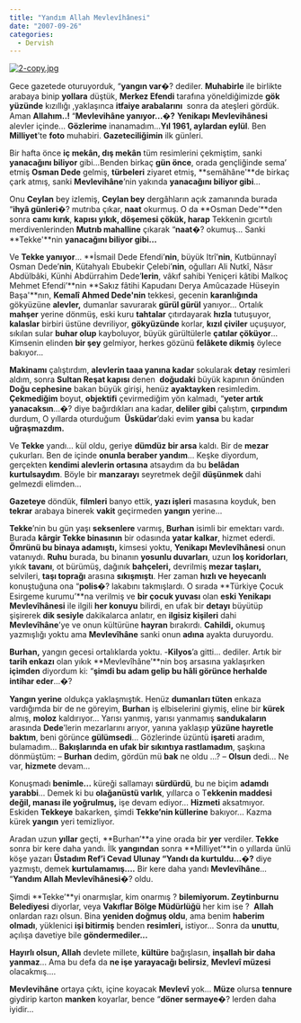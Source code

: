 ```yaml
---
title: "Yandım Allah Mevlevîhânesi"
date: "2007-09-26"
categories: 
  - Dervish
---
```


[![2-copy.jpg](/uploads/2007/09/2-copy.jpg)](/uploads/2007/09/2-copy.jpg "2-copy.jpg")

Gece gazetede oturuyorduk, “**yangın var**�? dediler. **Muhabirle** ile birlikte arabaya binip **yollara** düştük, **Merkez Efendi** tarafına yöneldiğimizde **gök yüzünde** kızıllığı ,yaklaşınca **itfaiye arabalarını**  sonra da ateşleri gördük. Aman **Allahım..!** “**Mevlevihâne yanıyor...�?** **Yenikapı Mevlevihânesi** alevler içinde... **Gözlerime** inanamadım...**Yıl 1961, aylardan eylül**. Ben **Milliyet**'te **foto** muhabiri. **Gazeteciliğimin** ilk günleri.

Bir hafta önce **iç mekân, dış mekân** tüm resimlerini çekmiştim, sanki **yanacağını biliyor** gibi...Benden birkaç **gün önce**, orada gençliğinde sema’ etmiş **Osman Dede** gelmiş, **türbeleri** ziyaret etmiş, **semâhâne'**de birkaç çark atmış, sanki **Mevlevihâne**’nin yakında **yanacağını biliyor gibi**...

Onu **Ceylan** bey izlemiş, **Ceylan bey** dergâhların açık zamanında burada “**ihyâ günleri**�? mutrıba çıkar, **naat** okurmuş. O da **Osman Dede’**den sonra **camı kırık**, **kapısı yıkık, döşemesi çökük, harap** Tekkenin gıcırtılı merdivenlerinden **Mutrıb mahalline** çıkarak “**naat**�? okumuş... Sanki **Tekke'**nin **yanacağını biliyor gibi...**

Ve **Tekke yanıyor**... **İsmail Dede Efendi’**nin**, büyük Itrî’**nin**, Kutbünnayî Osman Dede’**nin**, Kütahyalı Ebubekir Çelebi’**nin**, oğulları Ali Nutkî, Nâsır Abdülbâki, Künhi Abdürrahim Dede’**lerin**, vâkıf sahibi Yeniçeri kâtibi Malkoç Mehmet Efendi’**nin **Sakız fâtihi Kapudanı Derya Amûcazade Hüseyin Başa'**nın, **Kemalî** **Ahmed Dede'nin** tekkesi, gecenin **karanlığında** gökyüzüne **alevler,** dumanlar savurarak **gürül gürül** yanıyor... Ortalık **mahşer** yerine dönmüş, eski kuru **tahtalar** çıtırdayarak **hızla** tutuşuyor, **kalaslar** birbiri üstüne devriliyor, **gökyüzünde** korlar, **kızıl çiviler** uçuşuyor, sıkılan sular **buhar olup** kayboluyor, büyük gürültülerle **çatılar çöküyor**... Kimsenin elinden **bir şey** gelmiyor, herkes gözünü **felâkete dikmiş** öylece bakıyor...

**Makinamı** çalıştırdım, **alevlerin taaa yanına kadar** sokularak **detay** resimleri aldım, sonra **Sultan Reşat kapısı** denen  **doğudaki** büyük kapının önünden **Doğu cephesine** bakan büyük girişi, henüz **ayaktayken** resimledim. **Çekmediğim** boyut, **objektifi** çevirmediğim yön kalmadı, “**yeter artık yanacaksın**...�? diye bağırdıkları ana kadar, **deliler gibi** çalıştım, **çırpındım** durdum, O yıllarda oturduğum  **Üsküdar**’daki evim **yansa** bu kadar **uğraşmazdım.**

Ve **Tekke** yandı... kül oldu, geriye **dümdüz bir arsa** kaldı. Bir de **mezar** çukurları. Ben de içinde **onunla beraber yandım**... Keşke diyordum, gerçekten **kendimi alevlerin ortasına** atsaydım da bu **belâdan kurtulsaydım**. Böyle bir **manzarayı** seyretmek değil **düşünmek** dahi gelmezdi elimden...

**Gazeteye** döndük, **filmleri** banyo ettik, **yazı işleri** masasına koyduk, ben **tekrar** arabaya binerek **vakit** geçirmeden **yangın** yerine...

**Tekke**’nin bu gün yaşı **seksenlere** varmış, **Burhan** isimli bir emektarı vardı. Burada **kârgir Tekke binasının** bir odasında **yatar kalkar**, hizmet ederdi. **Ömrünü bu binaya adamıştı,** kimsesi yoktu, **Yenikapı Mevlevîhânesi** onun vatanıydı. **Ruhu** burada, bu binanın **yosunlu duvarları**, uzun **loş koridorları**, yıkık **tavanı**, ot bürümüş, dağınık **bahçeleri,** devrilmiş **mezar taşları,** selvileri, **taşı toprağı** arasına **sıkışmıştı**. Her zaman **hızlı ve heyecanlı** konuştuğuna ona “**polis**�? lakabını takmışlardı. O sırada **Türkiye Çocuk Esirgeme kurumu’**na verilmiş ve **bir çocuk yuvası** olan **eski Yenikapı Mevlevîhânesi** ile ilgili **her konuyu** bilirdi, en ufak bir **detayı** büyütüp şişirerek **dik sesiyle** dakikalarca anlatır, en **ilgisiz kişileri** dahi **Mevlevîhâne**’ye ve onun kültürüne **hayran** bırakırdı. **Cahildi,** okumuş yazmışlığı yoktu ama **Mevlevîhâne** sanki onun **adına** ayakta duruyordu.

**Burhan,** yangın gecesi ortalıklarda yoktu. -**Kilyos**’a gitti... dediler. Artık bir **tarih enkazı** olan yıkık **Mevlevîhâne’**nin boş arsasına yaklaşırken  **içimden** diyordum ki: “**şimdi bu adam gelip bu hâli görünce herhalde intihar eder**...�?

**Yangın yerine** oldukça yaklaşmıştık. Henüz **dumanları tüten** enkaza vardığımda bir de ne göreyim, **Burhan** iş elbiselerini giymiş, eline bir **kürek** almış, **moloz** kaldırıyor... Yarısı yanmış, yarısı yanmamış **sandukaların** arasında **Dede**’lerin mezarlarını arıyor, yanına yaklaşıp **yüzüne hayretle baktım**, beni görünce **gülümsedi**... Gözlerinde üzüntü **işareti** aradım, bulamadım... **Bakışlarında en ufak bir sıkıntıya rastlamadım**, şaşkına dönmüştüm: – **Burhan** dedim, gördün mü **bak** ne oldu ...? – **Olsun** dedi... Ne var, **hizmete** devam...

Konuşmadı **benimle...** küreği sallamayı **sürdürdü**, bu ne biçim **adamdı yarabbi**... Demek ki bu **olağanüstü varlık**, yıllarca o T**ekkenin maddesi değil, manası ile yoğrulmuş,** işe devam ediyor... **Hizmeti** aksatmıyor. Eskiden **Tekkeye** bakarken, şimdi **Tekke’nin küllerine** bakıyor... Kazma kürek **yangın** yeri temizliyor.

Aradan uzun **yıllar** geçti, **Burhan’**a yine orada bir **yer** verdiler. **Tekke** sonra bir kere daha yandı. İlk **yangından** sonra **Milliyet’**in o yıllarda ünlü köşe yazarı **Üstadım Ref’i Cevad Ulunay “Yandı da kurtuldu...�?** diye yazmıştı, demek **kurtulamamış....** Bir kere daha yandı **Mevlevîhâne**... “**Yandım Allah Mevlevîhânesi**�? oldu.

Şimdi **Tekke’**yi onarmışlar, kim onarmış ? **bilemiyorum. Zeytinburnu Belediyesi** diyorlar, veya **Vakıflar Bölge Müdürlüğü** her kim ise ?  **Allah** onlardan razı olsun. Bina **yeniden doğmuş oldu**, ama benim **haberim olmadı**, yüklenici **işi bitirmiş** benden **resimleri,** istiyor... Sonra da **unuttu**, açılışa davetiye bile **göndermediler...**

**Hayırlı olsun, Allah** devlete millete, **kültüre** bağışlasın, **inşallah bir daha yanmaz**... Ama bu defa da **ne işe yarayacağı belirsiz**, **Mevlevî müzesi** olacakmış....

**Mevlevihâne** ortaya çıktı, içine koyacak **Mevlevî** yok... **Müze** olursa **tennure** giydirip karton **manken** koyarlar, bence “**döner sermaye**�? lerden daha iyidir...
